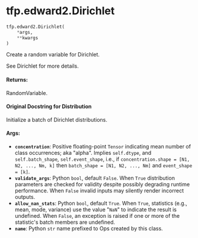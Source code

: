 <div itemscope itemtype="http://developers.google.com/ReferenceObject">
<meta itemprop="name" content="tfp.edward2.Dirichlet" />
<meta itemprop="path" content="Stable" />
</div>

# tfp.edward2.Dirichlet

``` python
tfp.edward2.Dirichlet(
    *args,
    **kwargs
)
```

Create a random variable for Dirichlet.

See Dirichlet for more details.

#### Returns:

  RandomVariable.

#### Original Docstring for Distribution

Initialize a batch of Dirichlet distributions.


#### Args:

* <b>`concentration`</b>: Positive floating-point `Tensor` indicating mean number
    of class occurrences; aka "alpha". Implies `self.dtype`, and
    `self.batch_shape`, `self.event_shape`, i.e., if
    `concentration.shape = [N1, N2, ..., Nm, k]` then
    `batch_shape = [N1, N2, ..., Nm]` and
    `event_shape = [k]`.
* <b>`validate_args`</b>: Python `bool`, default `False`. When `True` distribution
    parameters are checked for validity despite possibly degrading runtime
    performance. When `False` invalid inputs may silently render incorrect
    outputs.
* <b>`allow_nan_stats`</b>: Python `bool`, default `True`. When `True`, statistics
    (e.g., mean, mode, variance) use the value "`NaN`" to indicate the
    result is undefined. When `False`, an exception is raised if one or
    more of the statistic's batch members are undefined.
* <b>`name`</b>: Python `str` name prefixed to Ops created by this class.